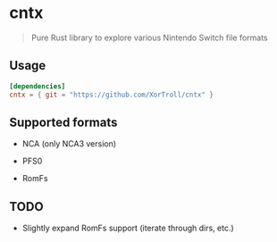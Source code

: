 # cntx

> Pure Rust library to explore various Nintendo Switch file formats

## Usage

```toml
[dependencies]
cntx = { git = "https://github.com/XorTroll/cntx" }
```

## Supported formats

- NCA (only NCA3 version)

- PFS0

- RomFs

## TODO

- Slightly expand RomFs support (iterate through dirs, etc.)